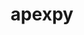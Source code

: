 ---
layout: default
description: This is a Python wrapper for the Apex fortran library by Emmert et al.
  [2010] [1], which allows converting between geodetic, modified apex, and quasi-dipole
  coordinates as well as getting modified apex and quasi-dipole base vectors (Richmond
  [1995] [2]). The geodetic system used here is WGS84. MLT calculations are also included.
  The package is free software (MIT license).
shortname: apexpy
timestamp: Fri, 04 Feb 2022 17:09:18 GMT
title: apexpy
uuid: 1268d8d5-b774-4b45-aa3d-13142d144126
website_link: https://github.com/aburrell/apexpy
---